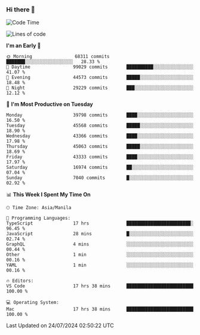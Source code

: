 ### Hi there 👋

<!--START_SECTION:waka-->
![Code Time](http://img.shields.io/badge/Code%20Time-5%2C387%20hrs%2056%20mins-blue)

![Lines of code](https://img.shields.io/badge/From%20Hello%20World%20I%27ve%20Written-113.2%20million%20lines%20of%20code-blue)

**I'm an Early 🐤** 

```text
🌞 Morning                68311 commits       ███████░░░░░░░░░░░░░░░░░░   28.33 % 
🌆 Daytime                99029 commits       ██████████░░░░░░░░░░░░░░░   41.07 % 
🌃 Evening                44573 commits       █████░░░░░░░░░░░░░░░░░░░░   18.48 % 
🌙 Night                  29229 commits       ███░░░░░░░░░░░░░░░░░░░░░░   12.12 % 
```
📅 **I'm Most Productive on Tuesday** 

```text
Monday                   39798 commits       ████░░░░░░░░░░░░░░░░░░░░░   16.50 % 
Tuesday                  45568 commits       █████░░░░░░░░░░░░░░░░░░░░   18.90 % 
Wednesday                43366 commits       ████░░░░░░░░░░░░░░░░░░░░░   17.98 % 
Thursday                 45063 commits       █████░░░░░░░░░░░░░░░░░░░░   18.69 % 
Friday                   43333 commits       ████░░░░░░░░░░░░░░░░░░░░░   17.97 % 
Saturday                 16974 commits       ██░░░░░░░░░░░░░░░░░░░░░░░   07.04 % 
Sunday                   7040 commits        █░░░░░░░░░░░░░░░░░░░░░░░░   02.92 % 
```


📊 **This Week I Spent My Time On** 

```text
🕑︎ Time Zone: Asia/Manila

💬 Programming Languages: 
TypeScript               17 hrs              ████████████████████████░   96.45 % 
JavaScript               28 mins             █░░░░░░░░░░░░░░░░░░░░░░░░   02.74 % 
GraphQL                  4 mins              ░░░░░░░░░░░░░░░░░░░░░░░░░   00.44 % 
Other                    1 min               ░░░░░░░░░░░░░░░░░░░░░░░░░   00.16 % 
YAML                     1 min               ░░░░░░░░░░░░░░░░░░░░░░░░░   00.16 % 

🔥 Editors: 
VS Code                  17 hrs 38 mins      █████████████████████████   100.00 % 

💻 Operating System: 
Mac                      17 hrs 38 mins      █████████████████████████   100.00 % 
```


 Last Updated on 24/07/2024 02:50:22 UTC
<!--END_SECTION:waka-->


<!--
**rad182/rad182** is a ✨ _special_ ✨ repository because its `README.md` (this file) appears on your GitHub profile.

Here are some ideas to get you started:

- 🔭 I’m currently working on ...
- 🌱 I’m currently learning ...
- 👯 I’m looking to collaborate on ...
- 🤔 I’m looking for help with ...
- 💬 Ask me about ...
- 📫 How to reach me: ...
- 😄 Pronouns: ...
- ⚡ Fun fact: ...
-->
